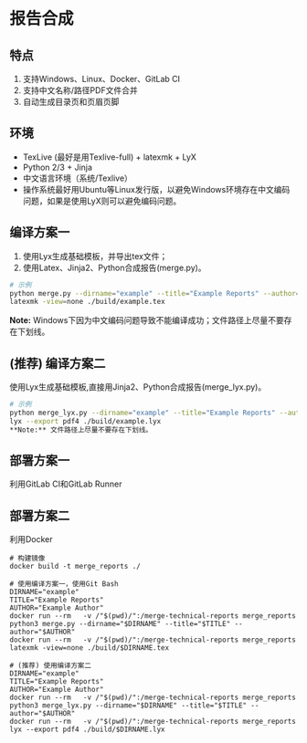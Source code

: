 # 报告合成

## 特点
1. 支持Windows、Linux、Docker、GitLab CI
2. 支持中文名称/路径PDF文件合并
3. 自动生成目录页和页眉页脚

## 环境
- TexLive (最好是用Texlive-full) + latexmk + LyX
- Python 2/3 + Jinja
- 中文语言环境（系统/Texlive）
- 操作系统最好用Ubuntu等Linux发行版，以避免Windows环境存在中文编码问题，如果是使用LyX则可以避免编码问题。

## 编译方案一
1. 使用Lyx生成基础模板，并导出tex文件；
2. 使用Latex、Jinja2、Python合成报告(merge.py)。
``` bash
# 示例
python merge.py --dirname="example" --title="Example Reports" --author="Example Author"
latexmk -view=none ./build/example.tex
```

**Note:** Windows下因为中文编码问题导致不能编译成功；文件路径上尽量不要存在下划线。

## (推荐) 编译方案二
使用Lyx生成基础模板,直接用Jinja2、Python合成报告(merge_lyx.py)。
``` bash
# 示例
python merge_lyx.py --dirname="example" --title="Example Reports" --author="Example Author"
lyx --export pdf4 ./build/example.lyx
**Note:** 文件路径上尽量不要存在下划线。
```

## 部署方案一
利用GitLab CI和GitLab Runner

## 部署方案二
利用Docker
```
# 构建镜像
docker build -t merge_reports ./

# 使用编译方案一，使用Git Bash
DIRNAME="example"
TITLE="Example Reports"
AUTHOR="Example Author"
docker run --rm   -v /"$(pwd)/":/merge-technical-reports merge_reports  python3 merge.py --dirname="$DIRNAME" --title="$TITLE" --author="$AUTHOR"
docker run --rm   -v /"$(pwd)/":/merge-technical-reports merge_reports  latexmk -view=none ./build/$DIRNAME.tex
   
# (推荐) 使用编译方案二
DIRNAME="example"
TITLE="Example Reports"
AUTHOR="Example Author"
docker run --rm   -v /"$(pwd)/":/merge-technical-reports merge_reports  python3 merge_lyx.py --dirname="$DIRNAME" --title="$TITLE" --author="$AUTHOR"
docker run --rm   -v /"$(pwd)/":/merge-technical-reports merge_reports  lyx --export pdf4 ./build/$DIRNAME.lyx
```
